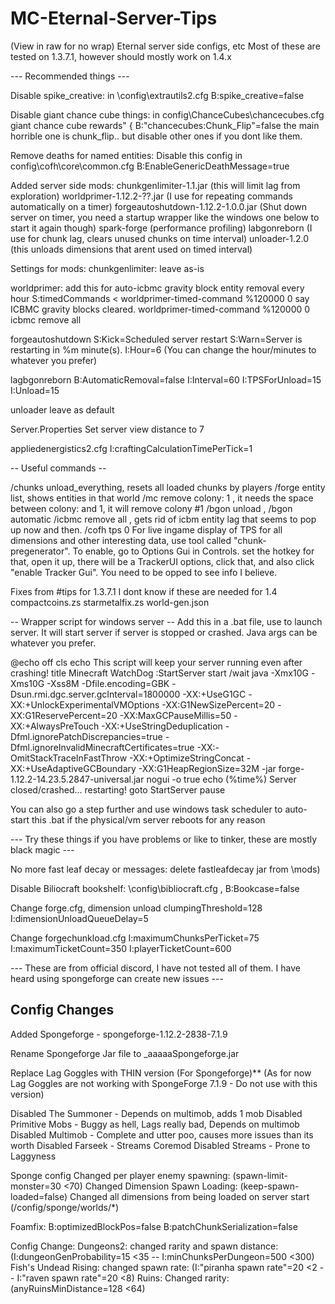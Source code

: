 # MC-Eternal-Server-Tips
(View in raw for no wrap)
Eternal server side configs, etc
Most of these are tested on 1.3.7.1, however should mostly work on 1.4.x

--- Recommended things ---

Disable spike_creative: 
in \config\extrautils2.cfg
    B:spike_creative=false

Disable giant chance cube things:
in config\ChanceCubes\chancecubes.cfg
giant chance cube rewards" {
    B:"chancecubes:Chunk_Flip"=false
the main horrible one is chunk_flip.. but disable other ones if you dont like them.

Remove deaths for named entities:
Disable this config in config\cofh\core\common.cfg
B:EnableGenericDeathMessage=true

Added server side mods:
chunkgenlimiter-1.1.jar (this will limit lag from exploration)
worldprimer-1.12.2-??.jar (I use for repeating commands automatically on a timer)
forgeautoshutdown-1.12.2-1.0.0.jar (Shut down server on timer, you need a startup wrapper like the windows one below to start it again though)
spark-forge (performance profiling)
labgonreborn (I use for chunk lag, clears unused chunks on time interval)
unloader-1.2.0 (this unloads dimensions that arent used on timed interval)

Settings for mods:
chunkgenlimiter:
leave as-is

worldprimer:
add this for auto-icbmc gravity block entity removal every hour 
    S:timedCommands <
	worldprimer-timed-command %120000 0 say ICBMC gravity blocks cleared.
	worldprimer-timed-command %120000 0 icbmc remove all

forgeautoshutdown
S:Kick=Scheduled server restart
S:Warn=Server is restarting in %m minute(s).
I:Hour=6 
(You can change the hour/minutes to whatever you prefer)

lagbgonreborn
B:AutomaticRemoval=false
I:Interval=60
I:TPSForUnload=15
I:Unload=15

unloader
leave as default

Server.Properties
    Set server view distance to 7
    
appliedenergistics2.cfg
I:craftingCalculationTimePerTick=1

-- Useful commands --

/chunks unload_everything, resets all loaded chunks by players
/forge entity list, shows entities in that world
/mc remove colony: 1 , it needs the space between colony: and 1, it will remove colony #1
/bgon unload , /bgon automatic
/icbmc remove all , gets rid of icbm entity lag that seems to pop up now and then.
/cofh tps 0
For live ingame display of TPS for all dimensions and other interesting data, use tool called "chunk-pregenerator". To enable, go to Options Gui in Controls.
set the hotkey for that, open it up, there will be a TrackerUI options, click that, and also click "enable Tracker Gui". You need to be opped to see info I believe.

Fixes from #tips for 1.3.7.1 I dont know if these are needed for 1.4
compactcoins.zs
starmetalfix.zs
world-gen.json

-- Wrapper script for windows server --
Add this in a .bat file, use to launch server. It will start server if server is stopped or crashed. Java args can be whatever you prefer.

@echo off
cls
echo This script will keep your server running even after crashing!
title Minecraft WatchDog
:StartServer
start /wait java -Xmx10G -Xms10G -Xss8M -Dfile.encoding=GBK -Dsun.rmi.dgc.server.gcInterval=1800000 -XX:+UseG1GC -XX:+UnlockExperimentalVMOptions -XX:G1NewSizePercent=20 -XX:G1ReservePercent=20 -XX:MaxGCPauseMillis=50 -XX:+AlwaysPreTouch -XX:+UseStringDeduplication -Dfml.ignorePatchDiscrepancies=true -Dfml.ignoreInvalidMinecraftCertificates=true -XX:-OmitStackTraceInFastThrow -XX:+OptimizeStringConcat -XX:+UseAdaptiveGCBoundary -XX:G1HeapRegionSize=32M -jar forge-1.12.2-14.23.5.2847-universal.jar nogui -o true
echo (%time%) Server closed/crashed... restarting!
goto StartServer
pause

You can also go a step further and use windows task scheduler to auto-start this .bat if the physical/vm server reboots for any reason

--- Try these things if you have problems or like to tinker, these are mostly black magic ---

No more fast leaf decay or messages: 
delete fastleafdecay jar from \mods)

Disable Biliocraft bookshelf: 
\config\bibliocraft.cfg , B:Bookcase=false

Change forge.cfg, dimension unload 
clumpingThreshold=128
I:dimensionUnloadQueueDelay=5

Change forgechunkload.cfg
I:maximumChunksPerTicket=75
I:maximumTicketCount=350
I:playerTicketCount=600

--- These are from official discord, I have not tested all of them. I have heard using spongeforge can create new issues ---

Config Changes
------------------------

Added Spongeforge - spongeforge-1.12.2-2838-7.1.9

Rename Spongeforge Jar file to _aaaaaSpongeforge.jar

Replace Lag Goggles with THIN version (For Spongeforge)** (As for now Lag Goggles are not working with SpongeForge 7.1.9 - Do not use with this version)

Disabled The Summoner - Depends on multimob, adds 1 mob
Disabled Primitive Mobs - Buggy as hell, Lags really bad, Depends on multimob
Disabled Multimob - Complete and utter poo, causes more issues than its worth
Disabled Farseek - Streams Coremod
Disabled Streams - Prone to Laggyness

Sponge config
    Changed per player enemy spawning: (spawn-limit-monster=30 <70)
    Changed Dimension Spawn Loading: (keep-spawn-loaded=false)
    Changed all dimensions from being loaded on server start (/config/sponge/worlds/*)
    
Foamfix:
    B:optimizedBlockPos=false
    B:patchChunkSerialization=false

Config Change:
    Dungeons2: changed rarity and spawn distance: (I:dungeonGenProbability=15 <35 -- I:minChunksPerDungeon=500 <300)
    Fish's Undead Rising: changed spawn rate: (I:"piranha spawn rate"=20 <2 -- I:"raven spawn rate"=20 <8)
    Ruins: Changed rarity: (anyRuinsMinDistance=128 <64)
